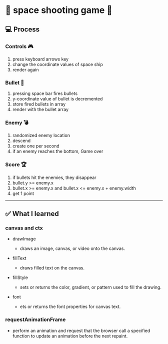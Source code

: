 # 🚀 space shooting game 🚀

## 💻 Process

### Controls 🎮

1. press keyboard arrows key
2. change the coordinate values of space ship
3. render again

### Bullet 🚀

1. pressing space bar fires bullets
2. y-coordinate value of bullet is decremented
3. store fired bullets in array
4. render with the bullet array

### Enemy 💣

1. randomized enemy location
2. descend
3. create one per second
4. if an enemy reaches the bottom, Game over

### Score 🏆

1. if bullets hit the enemies, they disappear
2. bullet.y >= enemy.x
3. bullet.x >= enemy.x and bullet.x <= enemy.x + enemy.width
4. get 1 point


<hr/>


## ✅ What I learned

### canvas and ctx

- drawImage

  - draws an image, canvas, or video onto the canvas.

- fillText

  - draws filled text on the canvas.

- fillStyle

  - sets or returns the color, gradient, or pattern used to fill the drawing.

- font

  - ets or returns the font properties for canvas text.

### requestAnimationFrame

- perform an animation and request that the browser call a specified function 
to update an animation before the next repaint.
